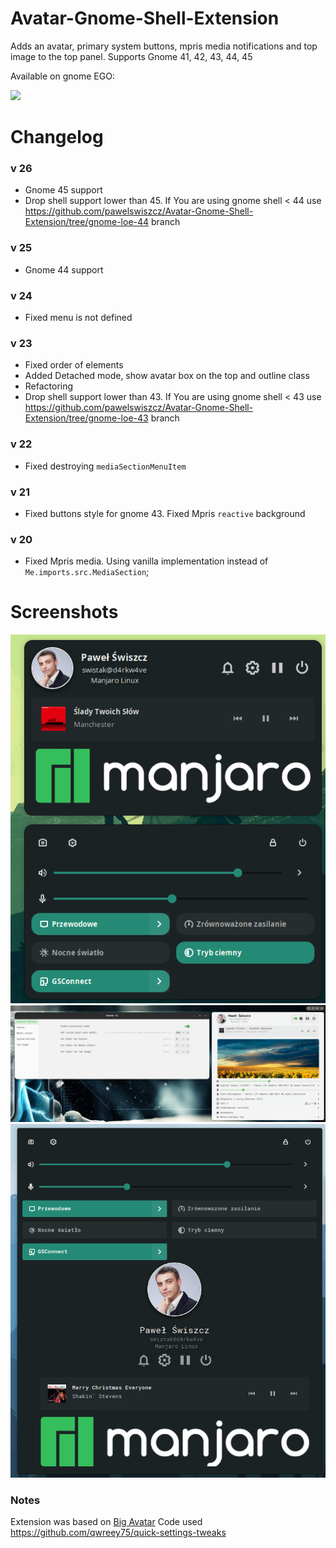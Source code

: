 # Avatar-Gnome-Shell-Extension

Adds an avatar, primary system buttons, mpris media notifications and top image to the top panel.  Supports Gnome 41, 42, 43, 44, 45

Available on gnome EGO:

[<img src="assets/get-it-on-ego.svg" height="100">](https://extensions.gnome.org/extension/4782/avatar/)

# Changelog
### v 26 
- Gnome 45 support
- Drop shell support lower than 45. If You are using gnome shell < 44 use https://github.com/pawelswiszcz/Avatar-Gnome-Shell-Extension/tree/gnome-loe-44 branch
  
### v 25 
- Gnome 44 support

### v 24 
- Fixed menu is not defined

### v 23
- Fixed order of elements
- Added Detached mode, show avatar box on the top and outline class
- Refactoring
- Drop shell support lower than 43. If You are using gnome shell < 43 use https://github.com/pawelswiszcz/Avatar-Gnome-Shell-Extension/tree/gnome-loe-43 branch

### v 22
- Fixed destroying `mediaSectionMenuItem`

### v 21
- Fixed buttons style for gnome 43. Fixed Mpris `reactive` background

### v 20
- Fixed Mpris media. Using vanilla implementation instead of `Me.imports.src.MediaSection`;

# Screenshots

<img src="assets/avatar-detached.png">

<img src="assets/avatar.png">

<img src="assets/avatar-gnome-43.png">

### Notes

Extension was based on [Big Avatar](https://extensions.gnome.org/extension/3488/big-avatar/) 
Code used https://github.com/qwreey75/quick-settings-tweaks
 
